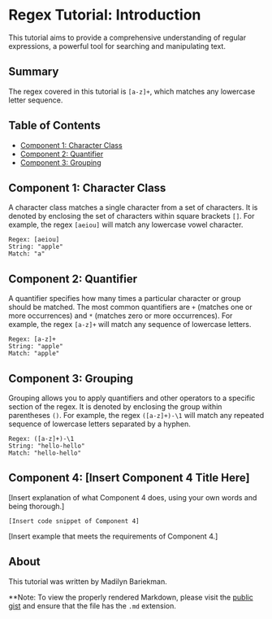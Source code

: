 # Regex Tutorial: Introduction

This tutorial aims to provide a comprehensive understanding of regular expressions, a powerful tool for searching and manipulating text.

## Summary
The regex covered in this tutorial is `[a-z]+`, which matches any lowercase letter sequence.

## Table of Contents
- [Component 1: Character Class](#component-1)
- [Component 2: Quantifier](#component-2)
- [Component 3: Grouping](#component-3)

## Component 1: Character Class
A character class matches a single character from a set of characters. It is denoted by enclosing the set of characters within square brackets `[]`. For example, the regex `[aeiou]` will match any lowercase vowel character.

```regex
Regex: [aeiou]
String: "apple"
Match: "a"
```

## Component 2: Quantifier
A quantifier specifies how many times a particular character or group should be matched. The most common quantifiers are `+` (matches one or more occurrences) and `*` (matches zero or more occurrences). For example, the regex `[a-z]+` will match any sequence of lowercase letters.

```regex
Regex: [a-z]+
String: "apple"
Match: "apple"
```

## Component 3: Grouping
Grouping allows you to apply quantifiers and other operators to a specific section of the regex. It is denoted by enclosing the group within parentheses `()`. For example, the regex `([a-z]+)-\1` will match any repeated sequence of lowercase letters separated by a hyphen.

```regex
Regex: ([a-z]+)-\1
String: "hello-hello"
Match: "hello-hello"
```

## Component 4: [Insert Component 4 Title Here]
[Insert explanation of what Component 4 does, using your own words and being thorough.]

```regex
[Insert code snippet of Component 4]
```

[Insert example that meets the requirements of Component 4.]

## About
This tutorial was written by Madilyn Bariekman. 

**Note: To view the properly rendered Markdown, please visit the [public gist](https://gist.github.com/) and ensure that the file has the `.md` extension.